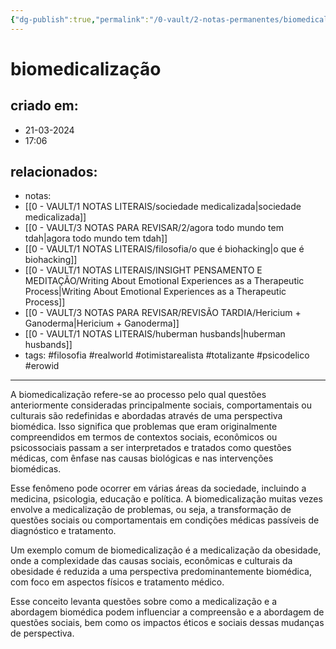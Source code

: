 ```yaml
---
{"dg-publish":true,"permalink":"/0-vault/2-notas-permanentes/biomedicalizacao/","tags":["permanente","filosofia","realworld","otimistarealista","totalizante","psicodelico"],"dgHomeLink":true,"dgShowLocalGraph":true,"dgShowFileTree":true,"dgEnableSearch":true}
---
```


# biomedicalização

## criado em: 
- 21-03-2024
- 17:06
## relacionados:
- notas:
- [[0 - VAULT/1 NOTAS LITERAIS/sociedade medicalizada\|sociedade medicalizada]]
- [[0 - VAULT/3 NOTAS PARA REVISAR/2/agora todo mundo tem tdah\|agora todo mundo tem tdah]]
- [[0 - VAULT/1 NOTAS LITERAIS/filosofia/o que é biohacking\|o que é biohacking]]
- [[0 - VAULT/1 NOTAS LITERAIS/INSIGHT PENSAMENTO E MEDITAÇÃO/Writing About Emotional Experiences as a Therapeutic Process\|Writing About Emotional Experiences as a Therapeutic Process]]
- [[0 - VAULT/3 NOTAS PARA REVISAR/REVISÃO TARDIA/Hericium + Ganoderma\|Hericium + Ganoderma]]
-  [[0 - VAULT/1 NOTAS LITERAIS/huberman husbands\|huberman husbands]]
- tags: #filosofia #realworld #otimistarealista #totalizante #psicodelico #erowid
---
A biomedicalização refere-se ao processo pelo qual questões anteriormente consideradas principalmente sociais, comportamentais ou culturais são redefinidas e abordadas através de uma perspectiva biomédica. Isso significa que problemas que eram originalmente compreendidos em termos de contextos sociais, econômicos ou psicossociais passam a ser interpretados e tratados como questões médicas, com ênfase nas causas biológicas e nas intervenções biomédicas.

Esse fenômeno pode ocorrer em várias áreas da sociedade, incluindo a medicina, psicologia, educação e política. A biomedicalização muitas vezes envolve a medicalização de problemas, ou seja, a transformação de questões sociais ou comportamentais em condições médicas passíveis de diagnóstico e tratamento.

Um exemplo comum de biomedicalização é a medicalização da obesidade, onde a complexidade das causas sociais, econômicas e culturais da obesidade é reduzida a uma perspectiva predominantemente biomédica, com foco em aspectos físicos e tratamento médico.

Esse conceito levanta questões sobre como a medicalização e a abordagem biomédica podem influenciar a compreensão e a abordagem de questões sociais, bem como os impactos éticos e sociais dessas mudanças de perspectiva.